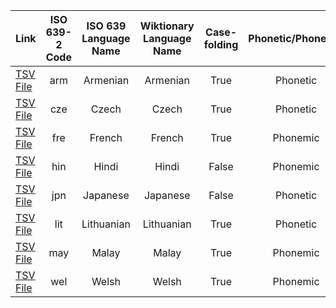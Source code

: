 
| Link | ISO 639-2 Code | ISO 639 Language Name | Wiktionary Language Name | Case-folding | Phonetic/Phonemic | # of entries |
| :---- | :----: | :----: | :----: | :----:| :----: | ----: |
| [TSV File](arm_phonetic.tsv) | arm | Armenian | Armenian | True | Phonetic | 13862 |
| [TSV File](cze_phonetic.tsv) | cze | Czech | Czech | True | Phonetic | 19490 |
| [TSV File](fre_phonemic.tsv) | fre | French | French | True | Phonemic | 52203 |
| [TSV File](hin_phonemic.tsv) | hin | Hindi | Hindi | False | Phonemic | 7765 |
| [TSV File](jpn_phonetic.tsv) | jpn | Japanese | Japanese | False | Phonetic | 24547 |
| [TSV File](lit_phonetic.tsv) | lit | Lithuanian | Lithuanian | True | Phonetic | 12730 |
| [TSV File](may_phonemic.tsv) | may | Malay | Malay | True | Phonemic | 2497 |
| [TSV File](wel_phonemic.tsv) | wel | Welsh | Welsh | True | Phonemic | 9669 |

